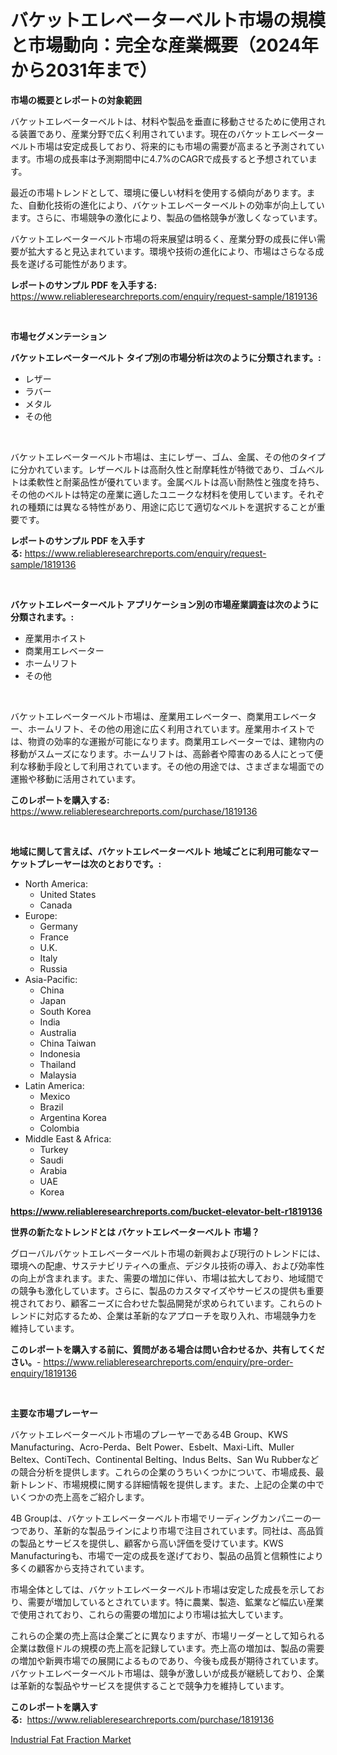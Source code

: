<p><h1>バケットエレベーターベルト市場の規模と市場動向：完全な産業概要（2024年から2031年まで）</h1></p><p><strong>市場の概要とレポートの対象範囲</strong></p>
<p><p>バケットエレベーターベルトは、材料や製品を垂直に移動させるために使用される装置であり、産業分野で広く利用されています。現在のバケットエレベーターベルト市場は安定成長しており、将来的にも市場の需要が高まると予測されています。市場の成長率は予測期間中に4.7%のCAGRで成長すると予想されています。</p><p>最近の市場トレンドとして、環境に優しい材料を使用する傾向があります。また、自動化技術の進化により、バケットエレベーターベルトの効率が向上しています。さらに、市場競争の激化により、製品の価格競争が激しくなっています。</p><p>バケットエレベーターベルト市場の将来展望は明るく、産業分野の成長に伴い需要が拡大すると見込まれています。環境や技術の進化により、市場はさらなる成長を遂げる可能性があります。</p></p>
<p><strong>レポートのサンプル PDF を入手する:</strong> <a href="https://www.reliableresearchreports.com/enquiry/request-sample/1819136">https://www.reliableresearchreports.com/enquiry/request-sample/1819136</a></p>
<p>&nbsp;</p>
<p><strong>市場セグメンテーション</strong></p>
<p><strong>バケットエレベーターベルト タイプ別の市場分析は次のように分類されます。:</strong></p>
<p><ul><li>レザー</li><li>ラバー</li><li>メタル</li><li>その他</li></ul></p>
<p>&nbsp;</p>
<p><p>バケットエレベーターベルト市場は、主にレザー、ゴム、金属、その他のタイプに分かれています。レザーベルトは高耐久性と耐摩耗性が特徴であり、ゴムベルトは柔軟性と耐薬品性が優れています。金属ベルトは高い耐熱性と強度を持ち、その他のベルトは特定の産業に適したユニークな材料を使用しています。それぞれの種類には異なる特性があり、用途に応じて適切なベルトを選択することが重要です。</p></p>
<p><strong>レポートのサンプル PDF を入手する:</strong>&nbsp;<a href="https://www.reliableresearchreports.com/enquiry/request-sample/1819136">https://www.reliableresearchreports.com/enquiry/request-sample/1819136</a></p>
<p>&nbsp;</p>
<p><strong> バケットエレベーターベルト アプリケーション別の市場産業調査は次のように分類されます。:</strong></p>
<p><ul><li>産業用ホイスト</li><li>商業用エレベーター</li><li>ホームリフト</li><li>その他</li></ul></p>
<p>&nbsp;</p>
<p><p>バケットエレベーターベルト市場は、産業用エレベーター、商業用エレベーター、ホームリフト、その他の用途に広く利用されています。産業用ホイストでは、物資の効率的な運搬が可能になります。商業用エレベーターでは、建物内の移動がスムーズになります。ホームリフトは、高齢者や障害のある人にとって便利な移動手段として利用されています。その他の用途では、さまざまな場面での運搬や移動に活用されています。</p></p>
<p><strong>このレポートを購入する:</strong>&nbsp; <a href="https://www.reliableresearchreports.com/purchase/1819136">https://www.reliableresearchreports.com/purchase/1819136</a></p>
<p>&nbsp;</p>
<p><strong>地域に関して言えば、バケットエレベーターベルト 地域ごとに利用可能なマーケットプレーヤーは次のとおりです。:</strong></p>
<p><ul>
    <li>
        North America:
        <ul>
            <li>United States</li>
            <li>Canada</li>
        </ul>
    </li>
    <li>
        Europe:
        <ul>
            <li>Germany</li>
            <li>France</li>
            <li>U.K.</li>
            <li>Italy</li>
            <li>Russia</li>
        </ul>
    </li>
    <li>
        Asia-Pacific:
        <ul>
            <li>China</li>
            <li>Japan</li>
            <li>South Korea</li>
            <li>India</li>
            <li>Australia</li>
            <li>China Taiwan</li>
            <li>Indonesia</li>
            <li>Thailand</li>
            <li>Malaysia</li>
        </ul>
    </li>
    <li>
        Latin America:
        <ul>
            <li>Mexico</li>
            <li>Brazil</li>
            <li>Argentina Korea</li>
            <li>Colombia</li>
        </ul>
    </li>
    <li>
        Middle East & Africa:
        <ul>
            <li>Turkey</li>
            <li>Saudi</li>
            <li>Arabia</li>
            <li>UAE</li>
            <li>Korea</li>
        </ul>
    </li>
    </ul></p>
<p><strong><a href="https://www.reliableresearchreports.com/bucket-elevator-belt-r1819136">https://www.reliableresearchreports.com/bucket-elevator-belt-r1819136</a></strong>&nbsp;</p>
<p><strong>世界の新たなトレンドとは バケットエレベーターベルト 市場？</strong></p>
<p><p>グローバルバケットエレベーターベルト市場の新興および現行のトレンドには、環境への配慮、サステナビリティへの重点、デジタル技術の導入、および効率性の向上が含まれます。また、需要の増加に伴い、市場は拡大しており、地域間での競争も激化しています。さらに、製品のカスタマイズやサービスの提供も重要視されており、顧客ニーズに合わせた製品開発が求められています。これらのトレンドに対応するため、企業は革新的なアプローチを取り入れ、市場競争力を維持しています。</p></p>
<p><strong>このレポートを購入する前に、質問がある場合は問い合わせるか、共有してください。</strong>- <a href="https://www.reliableresearchreports.com/enquiry/pre-order-enquiry/1819136">https://www.reliableresearchreports.com/enquiry/pre-order-enquiry/1819136</a></p>
<p>&nbsp;</p>
<p><strong>主要な市場プレーヤー</strong></p>
<p><p>バケットエレベーターベルト市場のプレーヤーである4B Group、KWS Manufacturing、Acro-Perda、Belt Power、Esbelt、Maxi-Lift、Muller Beltex、ContiTech、Continental Belting、Indus Belts、San Wu Rubberなどの競合分析を提供します。これらの企業のうちいくつかについて、市場成長、最新トレンド、市場規模に関する詳細情報を提供します。また、上記の企業の中でいくつかの売上高をご紹介します。</p><p>4B Groupは、バケットエレベーターベルト市場でリーディングカンパニーの一つであり、革新的な製品ラインにより市場で注目されています。同社は、高品質の製品とサービスを提供し、顧客から高い評価を受けています。KWS Manufacturingも、市場で一定の成長を遂げており、製品の品質と信頼性により多くの顧客から支持されています。</p><p>市場全体としては、バケットエレベーターベルト市場は安定した成長を示しており、需要が増加しているとされています。特に農業、製造、鉱業など幅広い産業で使用されており、これらの需要の増加により市場は拡大しています。</p><p>これらの企業の売上高は企業ごとに異なりますが、市場リーダーとして知られる企業は数億ドルの規模の売上高を記録しています。売上高の増加は、製品の需要の増加や新興市場での展開によるものであり、今後も成長が期待されています。バケットエレベーターベルト市場は、競争が激しいが成長が継続しており、企業は革新的な製品やサービスを提供することで競争力を維持しています。</p></p>
<p><strong>このレポートを購入する:</strong>&nbsp;&nbsp;<a href="https://www.reliableresearchreports.com/purchase/1819136">https://www.reliableresearchreports.com/purchase/1819136</a></p>
<p><p><a href="https://crocus-run-b5a.notion.site/Industrial-Fat-Fraction-Market-Exploring-Market-Share-Market-Trends-and-Future-Growth-775bbf418a694f7d94e8174772258101">Industrial Fat Fraction Market</a></p></p>